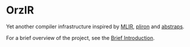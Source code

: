 # OrzIR

Yet another compiler infrastructure inspired by [MLIR](https://mlir.llvm.org),
[pliron](https://github.com/vaivaswatha/pliron) and [abstraps](https://github.com/femtomc/abstraps).

For a brief overview of the project, see the [Brief Introduction](docs/intro.md).
